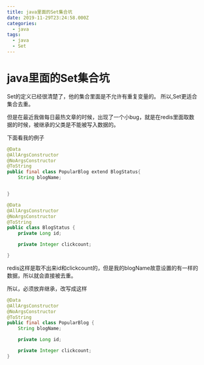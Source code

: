 ```yaml
---
title: java里面的Set集合坑
date: 2019-11-29T23:24:58.000Z
categories:
  - java
tags:
  - java
  - Set
---
```


# java里面的Set集合坑

Set的定义已经很清楚了，他的集合里面是不允许有重复变量的。 所以,Set更适合集合去重。

但是在最近我做每日最热文章的时候，出现了一个小bug，就是在redis里面取数据的时候，被继承的父类是不能被写入数据的。

下面看我的例子

```java
@Data
@AllArgsConstructor
@NoArgsConstructor
@ToString
public final class PopularBlog extend BlogStatus{
    String blogName;


}

@Data
@AllArgsConstructor
@NoArgsConstructor
@ToString
public class BlogStatus {
    private Long id;

    private Integer clickcount;

}
```

redis这样是取不出来id和clickcount的，但是我的blogName故意设置的有一样的数据，所以就会直接被去重。

所以，必须放弃继承，改写成这样

```java
@Data
@AllArgsConstructor
@NoArgsConstructor
@ToString
public final class PopularBlog {
    String blogName;

    private Long id;

    private Integer clickcount;
}
```
